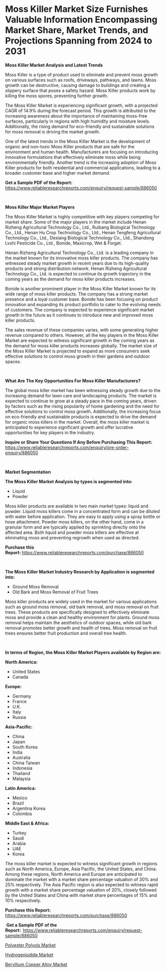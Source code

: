 <p><h1>Moss Killer Market Size Furnishes Valuable Information Encompassing Market Share, Market Trends, and Projections Spanning from 2024 to 2031</h1></p><p><strong>Moss Killer Market Analysis and Latest Trends</strong></p>
<p><p>Moss Killer is a type of product used to eliminate and prevent moss growth on various surfaces such as roofs, driveways, pathways, and lawns. Moss growth can be destructive, causing damage to buildings and creating a slippery surface that poses a safety hazard. Moss Killer products work by killing the moss spores, preventing further growth.</p><p>The Moss Killer Market is experiencing significant growth, with a projected CAGR of 14.9% during the forecast period. This growth is attributed to the increasing awareness about the importance of maintaining moss-free surfaces, particularly in regions with high humidity and moisture levels. Additionally, the rising demand for eco-friendly and sustainable solutions for moss removal is driving the market growth.</p><p>One of the latest trends in the Moss Killer Market is the development of organic and non-toxic Moss Killer products that are safe for the environment and human health. Manufacturers are focusing on introducing innovative formulations that effectively eliminate moss while being environmentally friendly. Another trend is the increasing adoption of Moss Killer products for both residential and commercial applications, leading to a broader customer base and higher market demand.</p></p>
<p><strong>Get a Sample PDF of the Report:&nbsp;</strong> <a href="https://www.reliableresearchreports.com/enquiry/request-sample/886050">https://www.reliableresearchreports.com/enquiry/request-sample/886050</a></p>
<p>&nbsp;</p>
<p><strong>Moss Killer Major Market Players</strong></p>
<p><p>The Moss Killer Market is highly competitive with key players competing for market share. Some of the major players in the market include Henan Rizheng Agricultural Technology Co., Ltd., Ruibang Biological Technology Co., Ltd., Henan Hu Crop Technology Co., Ltd., Henan Tengfeng Agricultural Technology Co., Ltd., Dexiang Biological Technology Co., Ltd., Shandong Lvshi Pesticide Co., Ltd., Bonide, Maxicrop, Wet & Forget.</p><p>Henan Rizheng Agricultural Technology Co., Ltd. is a leading company in the market known for its innovative moss killer products. The company has witnessed steady market growth in recent years due to its high-quality products and strong distribution network. Henan Rizheng Agricultural Technology Co., Ltd. is expected to continue its growth trajectory in the coming years as the demand for moss killer products increases.</p><p>Bonide is another prominent player in the Moss Killer Market known for its wide range of moss killer products. The company has a strong market presence and a loyal customer base. Bonide has been focusing on product innovation and expanding its product portfolio to cater to the evolving needs of customers. The company is expected to experience significant market growth in the future as it continues to introduce new and improved moss killer products.</p><p>The sales revenue of these companies varies, with some generating higher revenue compared to others. However, all the key players in the Moss Killer Market are expected to witness significant growth in the coming years as the demand for moss killer products increases globally. The market size of the Moss Killer Market is projected to expand as more consumers seek effective solutions to control moss growth in their gardens and outdoor spaces.</p></p>
<p>&nbsp;</p>
<p><strong>What Are The Key Opportunities For Moss Killer Manufacturers?</strong></p>
<p><p>The global moss killer market has been witnessing steady growth due to the increasing demand for lawn care and landscaping products. The market is expected to continue to grow at a steady pace in the coming years, driven by factors such as the rising popularity of home gardening and the need for effective solutions to control moss growth. Additionally, the increasing focus on eco-friendly and sustainable products is expected to drive the demand for organic moss killers in the market. Overall, the moss killer market is anticipated to experience significant growth and offer lucrative opportunities for key players in the industry.</p></p>
<p><strong>Inquire or Share Your Questions If Any Before Purchasing This Report:</strong> <a href="https://www.reliableresearchreports.com/enquiry/pre-order-enquiry/886050">https://www.reliableresearchreports.com/enquiry/pre-order-enquiry/886050</a></p>
<p>&nbsp;</p>
<p><strong>Market Segmentation</strong></p>
<p><strong>The Moss Killer Market Analysis by types is segmented into:</strong></p>
<p><ul><li>Liquid</li><li>Powder</li></ul></p>
<p><p>Moss killer products are available in two main market types: liquid and powder. Liquid moss killers come in a concentrated form and can be diluted with water before application. They are easy to apply using a spray bottle or hose attachment. Powder moss killers, on the other hand, come in a granular form and are typically applied by sprinkling directly onto the affected area. Both liquid and powder moss killers are effective at eliminating moss and preventing regrowth when used as directed.</p></p>
<p><strong>Purchase this Report:&nbsp;</strong><a href="https://www.reliableresearchreports.com/purchase/886050">https://www.reliableresearchreports.com/purchase/886050</a></p>
<p>&nbsp;</p>
<p><strong>The Moss Killer Market Industry Research by Application is segmented into:</strong></p>
<p><ul><li>Ground Moss Removal</li><li>Old Bark and Moss Removal of Fruit Trees</li></ul></p>
<p><p>Moss killer products are widely used in the market for various applications such as ground moss removal, old bark removal, and moss removal on fruit trees. These products are specifically designed to effectively eliminate moss and provide a clean and healthy environment for plants. Ground moss removal helps maintain the aesthetics of outdoor spaces, while old bark removal promotes better growth and health of trees. Moss removal on fruit trees ensures better fruit production and overall tree health.</p></p>
<p>&nbsp;</p>
<p><strong>In terms of Region, the Moss Killer Market Players available by Region are:</strong></p>
<p>
    <p> <strong> North America: </strong>
        <ul>
            <li>United States</li>
            <li>Canada</li>
        </ul>
        </p> 
    <p> <strong> Europe: </strong>
        <ul>
            <li>Germany</li>
            <li>France</li>
            <li>U.K.</li>
            <li>Italy</li>
            <li>Russia</li>
        </ul>
        </p> 
    <p> <strong> Asia-Pacific: </strong>
        <ul>
            <li>China</li>
            <li>Japan</li>
            <li>South Korea</li>
            <li>India</li>
            <li>Australia</li>
            <li>China Taiwan</li>
            <li>Indonesia</li>
            <li>Thailand</li>
            <li>Malaysia</li>
        </ul>
        </p> 
    <p> <strong> Latin America: </strong>
        <ul>
            <li>Mexico</li>
            <li>Brazil</li>
            <li>Argentina Korea</li>
            <li>Colombia</li>
        </ul>
        </p> 
    <p> <strong> Middle East & Africa: </strong>
        <ul>
            <li>Turkey</li>
            <li>Saudi</li>
            <li>Arabia</li>
            <li>UAE</li>
            <li>Korea</li>
        </ul>
    </p>
    </p>
<p><p>The moss killer market is expected to witness significant growth in regions such as North America, Europe, Asia Pacific, the United States, and China. Among these regions, North America and Europe are anticipated to dominate the market with a market share percentage valuation of 30% and 25% respectively. The Asia Pacific region is also expected to witness rapid growth with a market share percentage valuation of 20%, closely followed by the United States and China with market share percentages of 15% and 10% respectively.</p></p>
<p><strong>Purchase this Report: </strong><a href="https://www.reliableresearchreports.com/purchase/886050">https://www.reliableresearchreports.com/purchase/886050</a></p>
<p>&nbsp;<strong>Get a Sample PDF of the Report:&nbsp;&nbsp;</strong><a href="https://www.reliableresearchreports.com/enquiry/request-sample/886050">https://www.reliableresearchreports.com/enquiry/request-sample/886050</a></p>
<p><strong></strong></p>
<p><p><a href="https://github.com/markusgodoy/Market-Research-Report-List-2/blob/main/polyester-polyols-market.md">Polyester Polyols Market</a></p><p><a href="https://github.com/arionmp/Market-Research-Report-List-2/blob/main/hydrogeniodide-market.md">Hydrogeniodide Market</a></p><p><a href="https://github.com/luckyshygirl/Market-Research-Report-List-3/blob/main/beryllium-copper-alloy-market.md">Beryllium Copper Alloy Market</a></p></p>